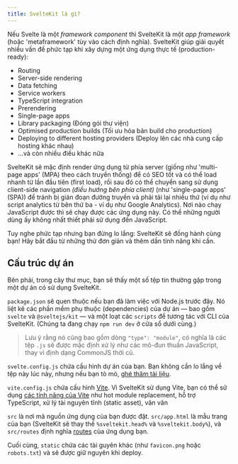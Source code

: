 ```yaml
---
title: SvelteKit là gì?
---
```


Nếu Svelte là một _framework component_ thì SvelteKit là một _app framework_ (hoặc 'metaframework' tùy vào cách định nghĩa). SvelteKit giúp giải quyết nhiều vấn đề phức tạp khi xây dựng một ứng dụng thực tế (production-ready):

- Routing
- Server-side rendering
- Data fetching
- Service workers
- TypeScript integration
- Prerendering
- Single-page apps
- Library packaging (Đóng gói thư viện)
- Optimised production builds (Tối ưu hóa bản build cho production)
- Deploying to different hosting providers (Deploy lên các nhà cung cấp hosting khác nhau)
- ...và còn nhiều điều khác nữa

SvelteKit sẽ mặc định render ứng dụng từ phía server (giống như 'multi-page apps' (MPA) theo cách truyền thống) để có SEO tốt và có thể load nhanh từ lần đầu tiên (first load), rồi sau đó có thể chuyển sang sử dụng client-side navigation _(điều hướng bên phía client)_ (như 'single-page apps' (SPA)) để tránh bị gián đoạn đường truyền và phải tải lại nhiều thứ (ví dụ như script analytics từ bên thứ ba - ví dụ như Google Analytics). Nơi nào chạy JavaScript được thì sẽ chạy được các ứng dụng này. Có thể những người dùng ấy không nhất thiết phải sử dụng đến JavaScript.

Tuy nghe phức tạp nhưng bạn đừng lo lắng: SvelteKit sẽ đồng hành cùng bạn! Hãy bắt đầu từ những thử đơn giản và thêm dần tính năng khi cần.

## Cấu trúc dự án

Bên phải, trong cây thư mục, bạn sẽ thấy một số tệp tin thường gặp trong một dự án có sử dụng SvelteKit.

`package.json` sẽ quen thuộc nếu bạn đã làm việc với Node.js trước đây. Nó liệt kê các phần mềm phụ thuộc (dependencies) của dự án — bao gồm `svelte` và `@sveltejs/kit` — và một loạt các `scripts` để tương tác với CLI của SvelteKit. (Chúng ta đang chạy `npm run dev` ở cửa sổ dưới cùng.)

> Lưu ý rằng nó cũng bao gồm dòng `"type": "module"`, có nghĩa là các tệp `.js` sẽ được mặc định xử lý như các mô-đun thuần JavaScript, thay vì định dạng CommonJS thời cũ.

`svelte.config.js` chứa cấu hình dự án của bạn. Bạn không cần lo lắng về tệp này lúc này, nhưng nếu bạn tò mò, [ghé thăm tài liệu](https://kit.svelte.dev/docs/configuration).

`vite.config.js` chứa cấu hình [Vite](https://vitejs.dev/). Vì SvelteKit sử dụng Vite, bạn có thể sử dụng [các tính năng của Vite](https://vitejs.dev/guide/features.html) như hot module replacement, hỗ trợ TypeScript, xử lý tài nguyên tĩnh (static asset), vân vân

`src` là nơi mã nguồn ứng dụng của bạn được đặt. `src/app.html` là mẫu trang của bạn (SvelteKit sẽ thay thế `%sveltekit.head%` và `%sveltekit.body%`), và `src/routes` định nghĩa [routes](/tutorial/pages) của ứng dụng bạn.

Cuối cùng, `static` chứa các tài guyên khác (như `favicon.png` hoặc `robots.txt`) và sẽ được giữ nguyên khi deploy.
